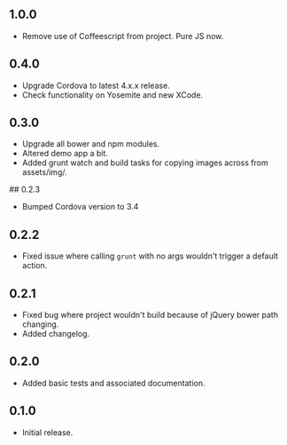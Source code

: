 ## 1.0.0
 - Remove use of Coffeescript from project. Pure JS now.

## 0.4.0
 - Upgrade Cordova to latest 4.x.x release.
 - Check functionality on Yosemite and new XCode.

## 0.3.0
 - Upgrade all bower and npm modules.
 - Altered demo app a bit.
 - Added grunt watch and build tasks for copying images across from assets/img/.

## 0.2.3
 - Bumped Cordova version to 3.4

## 0.2.2
 - Fixed issue where calling `grunt` with no args wouldn't trigger a default action.

## 0.2.1
 - Fixed bug where project wouldn't build because of jQuery bower path changing.
 - Added changelog.

## 0.2.0
 - Added basic tests and associated documentation.

## 0.1.0
 - Initial release.